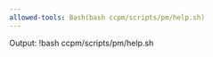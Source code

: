 ```yaml
---
allowed-tools: Bash(bash ccpm/scripts/pm/help.sh)
---
```


Output:
!bash ccpm/scripts/pm/help.sh
